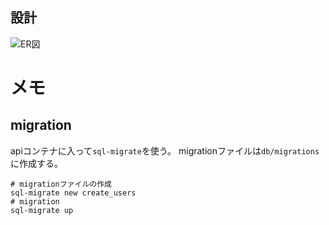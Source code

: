 ## 設計
![ER図](https://storage.googleapis.com/zenn-user-upload/4d905d50e165-20240101.jpg)

# メモ
## migration
apiコンテナに入って`sql-migrate`を使う。
migrationファイルは`db/migrations`に作成する。

```
# migrationファイルの作成
sql-migrate new create_users
# migration
sql-migrate up
```

